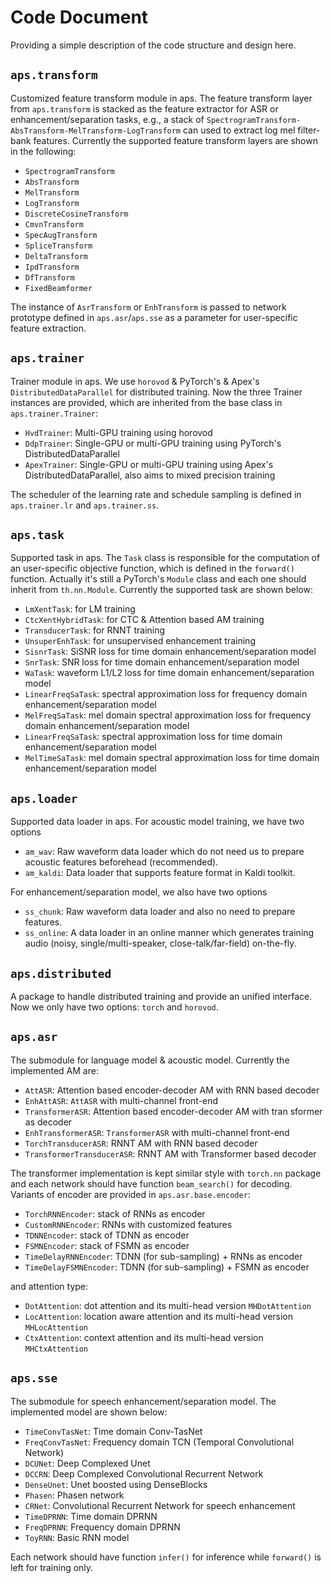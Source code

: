 # Code Document

Providing a simple description of the code structure and design here.

## `aps.transform`

Customized feature transform module in aps. The feature transform layer from `aps.transform` is stacked as the feature extractor for ASR or enhancement/separation tasks, e.g., a stack of `SpectrogramTransform-AbsTransform-MelTransform-LogTransform` can used to extract log mel filter-bank features. Currently the supported feature transform layers are shown in the following:

* `SpectrogramTransform`
* `AbsTransform`
* `MelTransform`
* `LogTransform`
* `DiscreteCosineTransform`
* `CmvnTransform`
* `SpecAugTransform`
* `SpliceTransform`
* `DeltaTransform`
* `IpdTransform`
* `DfTransform`
* `FixedBeamformer`

The instance of `AsrTransform` or `EnhTransform` is passed to network prototype defined in `aps.asr`/`aps.sse` as a parameter for user-specific feature extraction.

## `aps.trainer`

Trainer module in aps. We use `horovod` & PyTorch's & Apex's `DistributedDataParallel` for distributed training. Now the three Trainer instances are provided, which are inherited from the base class in `aps.trainer.Trainer`:

* `HvdTrainer`: Multi-GPU training using horovod
* `DdpTrainer`: Single-GPU or multi-GPU training using PyTorch's DistributedDataParallel
* `ApexTrainer`: Single-GPU or multi-GPU training using Apex's DistributedDataParallel, also aims to mixed precision training

The scheduler of the learning rate and schedule sampling is defined in `aps.trainer.lr` and `aps.trainer.ss`.

## `aps.task`

Supported task in aps. The `Task` class is responsible for the computation of an user-specific objective function, which is defined in the `forward()` function. Actually it's still a PyTorch's `Module` class and each one should inherit from `th.nn.Module`. Currently the supported task are shown below:

* `LmXentTask`: for LM training
* `CtcXentHybridTask`: for CTC & Attention based AM training
* `TransducerTask`: for RNNT training
* `UnsuperEnhTask`: for unsupervised enhancement training
* `SisnrTask`: SiSNR loss for time domain enhancement/separation model
* `SnrTask`: SNR loss for time domain enhancement/separation model
* `WaTask`: waveform L1/L2 loss for time domain enhancement/separation model
* `LinearFreqSaTask`:  spectral approximation loss for frequency domain enhancement/separation model
* `MelFreqSaTask`: mel domain spectral approximation loss for frequency domain enhancement/separation model
* `LinearFreqSaTask`: spectral approximation loss for time domain enhancement/separation model
* `MelTimeSaTask`: mel domain spectral approximation loss for time domain enhancement/separation model

## `aps.loader`

Supported data loader in aps. For acoustic model training, we have two options

* `am_wav`: Raw waveform data loader which do not need us to prepare acoustic features beforehead (recommended).
* `am_kaldi`: Data loader that supports feature format in Kaldi toolkit.

For enhancement/separation model, we also have two options

* `ss_chunk`: Raw waveform data loader and also no need to prepare features.
* `ss_online`: A data loader in an online manner which generates training audio (noisy, single/multi-speaker, close-talk/far-field) on-the-fly.

## `aps.distributed`

A package to handle distributed training and provide an unified interface. Now we only have two options: `torch` and `horovod`.

## `aps.asr`

The submodule for language model & acoustic model. Currently the implemented AM are:

* `AttASR`: Attention based encoder-decoder AM with RNN based decoder
* `EnhAttASR`: `AttASR` with multi-channel front-end
* `TransformerASR`: Attention based encoder-decoder AM with tran sformer as decoder
* `EnhTransformerASR`: `TransformerASR` with multi-channel front-end
* `TorchTransducerASR`: RNNT AM with RNN based decoder
* `TransformerTransducerASR`: RNNT AM with Transformer based decoder

The transformer implementation is kept similar style with `torch.nn` package and each network should have function `beam_search()` for decoding. Variants of encoder are provided in `aps.asr.base.encoder`:

* `TorchRNNEncoder`: stack of RNNs as encoder
* `CustomRNNEncoder`: RNNs with customized features
* `TDNNEncoder`: stack of TDNN as encoder
* `FSMNEncoder`: stack of FSMN as encoder
* `TimeDelayRNNEncoder`: TDNN (for sub-sampling) + RNNs as encoder
* `TimeDelayFSMNEncoder`: TDNN (for sub-sampling) + FSMN as encoder

and attention type:
* `DotAttention`: dot attention and its multi-head version `MHDotAttention`
* `LocAttention`: location aware attention and its multi-head version `MHLocAttention`
* `CtxAttention`: context attention and its multi-head version `MHCtxAttention`

## `aps.sse`

The submodule for speech enhancement/separation model. The implemented model are shown below:

* `TimeConvTasNet`: Time domain Conv-TasNet
* `FreqConvTasNet`: Frequency domain TCN (Temporal Convolutional Network)
* `DCUNet`: Deep Complexed Unet
* `DCCRN`: Deep Complexed Convolutional Recurrent Network
* `DenseUnet`: Unet boosted using DenseBlocks
* `Phasen`: Phasen network
* `CRNet`: Convolutional Recurrent Network for speech enhancement
* `TimeDPRNN`: Time domain DPRNN
* `FreqDPRNN`: Frequency domain DPRNN
* `ToyRNN`: Basic RNN model

Each network should have function `infer()` for inference while `forward()` is left for training only.
